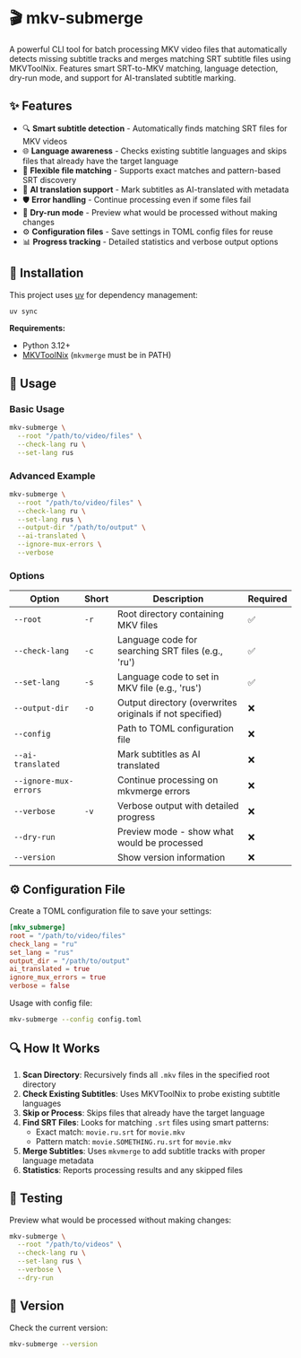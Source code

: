 # 🎬 mkv-submerge

A powerful CLI tool for batch processing MKV video files that automatically detects missing subtitle tracks and merges matching SRT subtitle files using MKVToolNix. Features smart SRT-to-MKV matching, language detection, dry-run mode, and support for AI-translated subtitle marking.

## ✨ Features

- 🔍 **Smart subtitle detection** - Automatically finds matching SRT files for MKV videos
- 🌐 **Language awareness** - Checks existing subtitle languages and skips files that already have the target language
- 📁 **Flexible file matching** - Supports exact matches and pattern-based SRT discovery
- 🤖 **AI translation support** - Mark subtitles as AI-translated with metadata
- 🛡️ **Error handling** - Continue processing even if some files fail
- 🏃 **Dry-run mode** - Preview what would be processed without making changes
- ⚙️ **Configuration files** - Save settings in TOML config files for reuse
- 📊 **Progress tracking** - Detailed statistics and verbose output options

## 🚀 Installation

This project uses [uv](https://github.com/astral-sh/uv) for dependency management:

```bash
uv sync
```

**Requirements:**
- Python 3.12+
- [MKVToolNix](https://mkvtoolnix.download/) (`mkvmerge` must be in PATH)

## 📖 Usage

### Basic Usage

```bash
mkv-submerge \
  --root "/path/to/video/files" \
  --check-lang ru \
  --set-lang rus
```

### Advanced Example

```bash
mkv-submerge \
  --root "/path/to/video/files" \
  --check-lang ru \
  --set-lang rus \
  --output-dir "/path/to/output" \
  --ai-translated \
  --ignore-mux-errors \
  --verbose
```

### Options

| Option | Short | Description | Required |
|--------|-------|-------------|----------|
| `--root` | `-r` | Root directory containing MKV files | ✅ |
| `--check-lang` | `-c` | Language code for searching SRT files (e.g., 'ru') | ✅ |
| `--set-lang` | `-s` | Language code to set in MKV file (e.g., 'rus') | ✅ |
| `--output-dir` | `-o` | Output directory (overwrites originals if not specified) | ❌ |
| `--config` | | Path to TOML configuration file | ❌ |
| `--ai-translated` | | Mark subtitles as AI translated | ❌ |
| `--ignore-mux-errors` | | Continue processing on mkvmerge errors | ❌ |
| `--verbose` | `-v` | Verbose output with detailed progress | ❌ |
| `--dry-run` | | Preview mode - show what would be processed | ❌ |
| `--version` | | Show version information | ❌ |

## ⚙️ Configuration File

Create a TOML configuration file to save your settings:

```toml
[mkv_submerge]
root = "/path/to/video/files"
check_lang = "ru"
set_lang = "rus"
output_dir = "/path/to/output"
ai_translated = true
ignore_mux_errors = true
verbose = false
```

Usage with config file:
```bash
mkv-submerge --config config.toml
```

## 🔍 How It Works

1. **Scan Directory**: Recursively finds all `.mkv` files in the specified root directory
2. **Check Existing Subtitles**: Uses MKVToolNix to probe existing subtitle languages
3. **Skip or Process**: Skips files that already have the target language
4. **Find SRT Files**: Looks for matching `.srt` files using smart patterns:
   - Exact match: `movie.ru.srt` for `movie.mkv`
   - Pattern match: `movie.SOMETHING.ru.srt` for `movie.mkv`
5. **Merge Subtitles**: Uses `mkvmerge` to add subtitle tracks with proper language metadata
6. **Statistics**: Reports processing results and any skipped files

## 🧪 Testing

Preview what would be processed without making changes:

```bash
mkv-submerge \
  --root "/path/to/videos" \
  --check-lang ru \
  --set-lang rus \
  --verbose \
  --dry-run
```

## 🎯 Version

Check the current version:

```bash
mkv-submerge --version
```
